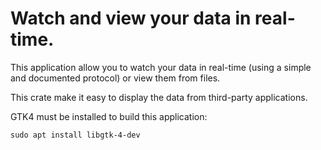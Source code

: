 
# Watch and view your data in real-time.

This application allow you to watch your data in real-time (using a simple and documented protocol) or view them from files.

This crate make it easy to display the data from third-party applications.

GTK4 must be installed to build this application:
```
sudo apt install libgtk-4-dev
```



